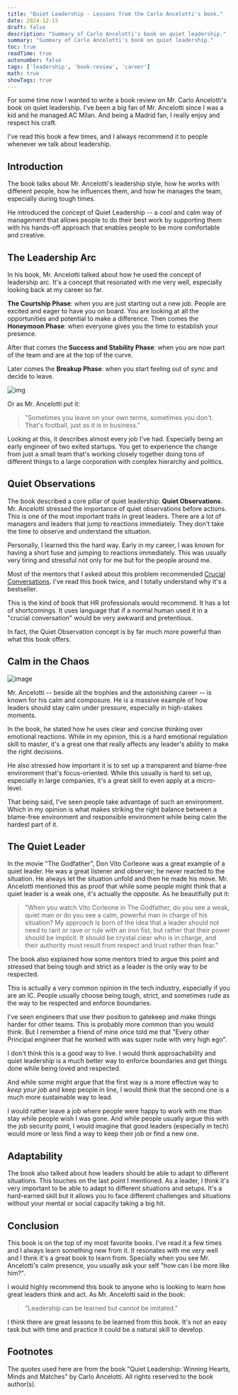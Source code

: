 ```yaml
---
title: "Quiet Leadership - Lessons from the Carlo Ancelotti's book."
date: 2024-12-15
draft: false
description: "Summary of Carlo Ancelotti's book on quiet leadership."
summary: "Summary of Carlo Ancelotti's book on quiet leadership."
toc: true
readTime: true
autonumber: false
tags: ['leadership', 'book-review', 'career']
math: true
showTags: true
---
```


For some time now I wanted to write a book review on Mr. Carlo Ancelotti's book on quiet leadership. I've been a big fan of Mr. Ancelotti since I was a kid and he managed AC Milan. And being a Madrid fan, I really enjoy and respect his craft.

I've read this book a few times, and I always recommend it to people whenever we talk about leadership.

## Introduction

The book talks about Mr. Ancelotti's leadership style, how he works with different people, how he influences them, and how he manages the team, especially during tough times. 

He introduced the concept of Quiet Leadership -- a cool and calm way of management that allows people to do their best work by supporting them with his hands-off approach that enables people to be more comfortable and creative.

## The Leadership Arc

In his book, Mr. Ancelotti talked about how he used the concept of leadership arc. It's a concept that resonated with me very well, especially looking back at my career so far. 

**The Courtship Phase**: when you are just starting out a new job. People are excited and eager to have you on board. You are looking at all the opportunities and potential to make a difference. 
Then comes the **Honeymoon Phase**: when everyone gives you the time to establish your presence. 

After that comes the **Success and Stability Phase**: when you are now part of the team and are at the top of the curve. 

Later comes the **Breakup Phase**: when you start feeling out of sync and decide to leave. 

![img](https://github.com/user-attachments/assets/75433218-e02d-4fdd-a311-2568e76839c9)


Or as Mr. Ancelotti put it: 
> "Sometimes you leave on your own terms, sometimes you don't. That's football, just as it is in business."

Looking at this, it describes almost every job I've had. Especially being an early engineer of two exited startups. You get to experience the change from just a small team that's working closely together doing tons of different things to a large corporation with complex hierarchy and politics.

## Quiet Observations

The book described a core pillar of quiet leadership: **Quiet Observations**. Mr. Ancelotti stressed the importance of quiet observations before actions. This is one of the most important traits in great leaders. There are a lot of managers and leaders that jump to reactions immediately. They don't take the time to observe and understand the situation. 

Personally, I learned this the hard way. Early in my career, I was known for having a short fuse and jumping to reactions immediately. This was usually very tiring and stressful not only for me but for the people around me. 

Most of the mentors that I asked about this problem recommended [Crucial Conversations](https://www.goodreads.com/book/show/15014.Crucial_Conversations). I've read this book twice, and I totally understand why it's a bestseller.

This is the kind of book that HR professionals would recommend. It has a lot of shortcomings. It uses language that if a normal human used it in a "crucial conversation" would be very awkward and pretentious. 

In fact, the Quiet Observation concept is by far much more powerful than what this book offers.

## Calm in the Chaos

![image](https://github.com/user-attachments/assets/8209f960-9b9a-447c-968b-c3a51a229db7)


Mr. Ancelotti -- beside all the trophies and the astonishing career -- is known for his calm and composure. He is a massive example of how leaders should stay calm under pressure, especially in high-stakes moments.

In the book, he stated how he uses clear and concise thinking over emotional reactions. While in my opinion, this is a hard emotional regulation skill to master, it's a great one that really affects any leader's ability to make the right decisions.

He also stressed how important it is to set up a transparent and blame-free environment that's focus-oriented. While this usually is hard to set up, especially in large companies, it's a great skill to even apply at a micro-level. 

That being said, I've seen people take advantage of such an environment. Which in my opinion is what makes striking the right balance between a blame-free environment and responsible environment while being calm the hardest part of it.

## The Quiet Leader

In the movie "The Godfather", Don Vito Corleone was a great example of a quiet leader. He was a great listener and observer; he never reacted to the situation. He always let the situation unfold and then he made his move. Mr. Ancelotti mentioned this as proof that while some people might think that a quiet leader is a weak one, it's actually the opposite. As he beautifully put it:

> "When you watch Vito Corleone in The Godfather, do you see a weak, quiet man or do you see a calm, powerful man in charge of his situation?
My approach is born of the idea that a leader should not need to rant or rave or rule with an iron fist, but rather that their power should be implicit. It should be crystal clear who is in charge, and their authority must result from respect and trust rather than fear."

The book also explained how some mentors tried to argue this point and stressed that being tough and strict as a leader is the only way to be respected. 

This is actually a very common opinion in the tech industry, especially if you are an IC. People usually choose being tough, strict, and sometimes rude as the way to be respected and enforce boundaries.

I've seen engineers that use their position to gatekeep and make things harder for other teams. This is probably more common than you would think. But I remember a friend of mine once told me that "Every other Principal engineer that he worked with was super rude with very high ego". 

I don't think this is a good way to live. I would think approachability and quiet leadership is a much better way to enforce boundaries and get things done while being loved and respected. 

And while some might argue that the first way is a more effective way to *keep your job* and keep people in line, I would think that the second one is a much more sustainable way to lead. 

I would rather leave a job where people were happy to work with me than stay while people wish I was gone. And while people usually argue this with the job security point, I would imagine that good leaders (especially in tech) would more or less find a way to keep their job or find a new one.

## Adaptability

The book also talked about how leaders should be able to adapt to different situations. This touches on the last point I mentioned. As a leader, I think it's very important to be able to adapt to different situations and setups. It's a hard-earned skill but it allows you to face different challenges and situations without your mental or social capacity taking a big hit. 

## Conclusion

This book is on the top of my most favorite books. I've read it a few times and I always learn something new from it. It resonates with me very well and I think it's a great book to learn from. Specially when you see Mr. Ancelotti's calm presence, you usually ask your self "how can I be more like him?".

I would highly recommend this book to anyone who is looking to learn how great leaders think and act. As Mr. Ancelotti said in the book:

> "Leadership can be learned but cannot be imitated."

I think there are great lessons to be learned from this book. It's not an easy task but with time and practice it could be a natural skill to develop.

## Footnotes

The quotes used here are from the book "Quiet Leadership: Winning Hearts, Minds and Matches" by Carlo Ancelotti. All rights reserved to the book author(s).
